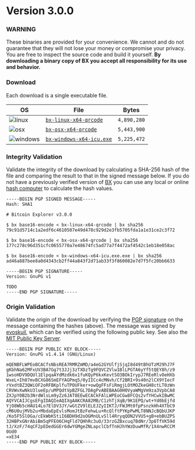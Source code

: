 # Version 3.0.0

### WARNING
These binaries are provided for your convenience. We cannot and do not guarantee that they will not lose your money or compromise your privacy. You are free to inspect the source code and build it yourself. **By downloading a binary copy of BX you accept all responsibility for its use and behavior.**

### Download
Each download is a single executable file.

| OS | File | Bytes |
|----|------|-------|
|![linux](https://github.com/libbitcoin/libbitcoin-explorer/wiki/linux.png) | [`bx-linux-x64-qrcode`](https://github.com/libbitcoin/libbitcoin-explorer/releases/download/v3.0.0/bx-linux-x64-qrcode) | `4,890,280` |
|![osx](https://github.com/libbitcoin/libbitcoin-explorer/wiki/osx.png) | [`bx-osx-x64-qrcode`](https://github.com/libbitcoin/libbitcoin-explorer/releases/download/v3.0.0/bx-osx-x64-qrcode) | `5,443,900` |
|![windows](https://github.com/libbitcoin/libbitcoin-explorer/wiki/windows.png) | [`bx-windows-x64-icu.exe`](https://github.com/libbitcoin/libbitcoin-explorer/releases/download/v3.0.0/bx-windows-x64-icu.exe) | `5,225,472` |

### Integrity Validation
Validate the integrity of the download by calculating a SHA-256 hash of the file and comparing the result to that in the signed message below. If you do not have a previously verified version of [BX](https://github.com/libbitcoin/libbitcoin-explorer/wiki) you can use any local or online [hash computer](http://onlinemd5.com) to calculate the hash values.

```
-----BEGIN PGP SIGNED MESSAGE-----
Hash: SHA1

# Bitcoin Explorer v3.0.0

$ bx base16-encode < bx-linux-x64-qrcode | bx sha256
79c91d5714c1a2edf6c4610507e49d478c929d2e3fb5705fda1a1e31ce2c3f72

$ bx base16-encode < bx-osx-x64-qrcode | bx sha256
177c278c96d351cfc0655770a7e48674fc5ad77a7f4472af4542c1eb18e058ac

$ bx base16-encode < bx-windows-x64-icu.exe.exe | bx sha256
ad46a887bee8a0d4343cb2ff44a843f2d71ab33f3f860082e7d7f5fc20bb6633

-----BEGIN PGP SIGNATURE-----
Version: GnuPG v1

TODO
-----END PGP SIGNATURE-----

```

### Origin Validation
Validate the origin of the download by verifying the [PGP signature](http://en.wikipedia.org/wiki/Pretty_Good_Privacy) on the message containing the hashes (above). The message was signed by [evoskuil](https://twitter.com/evoskuil), which can be verified using the following public key. See also the [MIT Public Key Server](https://pgp.mit.edu/pks/lookup?op=get&search=0x3CD8C07F0B5CE14E).

```
-----BEGIN PGP PUBLIC KEY BLOCK-----
Version: GnuPG v1.4.14 (GNU/Linux)

mQENBFLWPEoBCACfsNbsREA7RMRZmMD/a4eG2GYUlfjSjqI8d49tBhUTzM29hJ7F
gKbhNa62MFxUV3BA7Gg7t3JJj3zTXDzTg9FQVCZVlw1BlLPGTA6yYf5tQEY8h/z9
1wsoHDV9DQUl1ElpqaAYdMzdk6x1fuKQyP6kxKevtSO3BOkIrypJ7REeRlvOeHXb
WxeL+Ih07mvBCXG86SmEFYAGPmq5/0yIICc4cMNvh/Cf2BRI+9s40n2lCX9YIecF
rVxdtBZ3QWiOF2oRFBKplfuTPOUFker+owQgFFsFiRmgjLOtMOZkeGH8ctLT0zWn
CRVWvXwNkU3lueEp/uMPQdtVpBZFGL7DAgPvABEBAAG0H0VyaWMgVm9za3VpbCA8
ZXJpY0B2b3NrdWlsLm9yZz6JAT8EEwECACkFAlLWPEoCGw8FCQs2vfYHCwkIBwMC
AQYVCAIJCgsEFgIDAQIeAQIXgAAKCRA82MB/C1zhTjXqB/9K1EPQ/wt+Yd0bEjfd
YjO8Wb5cHAU14Lo7ElDV3JY/wGtZV9lELEJZyIIKTJ/FWJMt0fpPsnzkHh4XTbC9
cM6U0ujMVb2u+MbdaEpEvlsMomJtBzFehwLu+RcQlftPYKpPwMLT8NNJcBQbUJKP
/Ko5F5SlOGa/cEkWbKStiI6BDH9d2oOGMnULvSll4RryqQON2VVU5+gB+ebBUZPS
32HBPxGNrAbiBm5qPFEO6CHqFld7QHhRc3uO/33rzGZBxcuq7BdNr/3p6TfVK59d
tJ/XzF/74qCF2pEDedGGEr6dwYGMgeZNLapclCbfTnHJhYWzDuwMfR/1X4nwRCCM
0Ud0
=xE34
-----END PGP PUBLIC KEY BLOCK-----
```